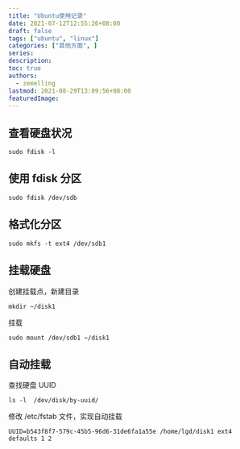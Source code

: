 ```yaml
---
title: "Ubuntu使用记录"
date: 2021-07-12T12:55:26+08:00
draft: false
tags: ["ubuntu", "linux"]
categories: ["其他方面", ]
series:
description:
toc: true
authors:
  - zemelling
lastmod: 2021-08-29T13:09:56+08:00
featuredImage:
---
```


## 查看硬盘状况

```
sudo fdisk -l
```

## 使用 fdisk 分区

```
sudo fdisk /dev/sdb
```

## 格式化分区

```
sudo mkfs -t ext4 /dev/sdb1
```

## 挂载硬盘

创建挂载点，新建目录
```
mkdir ~/disk1
```

挂载
```
sudo mount /dev/sdb1 ~/disk1
```

## 自动挂载

查找硬盘 UUID
```
ls -l  /dev/disk/by-uuid/
```

修改 /etc/fstab 文件，实现自动挂载
```
UUID=b543f8f7-579c-45b5-96d6-31de6fa1a55e /home/lgd/disk1 ext4 defaults 1 2
```